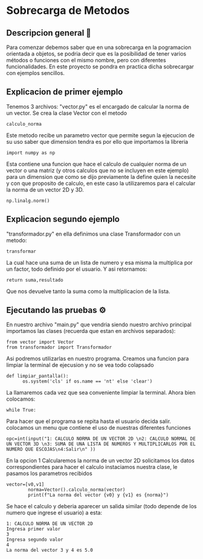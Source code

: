 # Sobrecarga de Metodos 
## Descripcion general 🚀
Para comenzar debemos saber que en una sobrecarga en la pogramacion orientada a objetos, se podria decir que es la posibilidad de tener varios métodos o funciones con el mismo nombre, pero con diferentes funcionalidades. En este proyecto se pondra en practica dicha sobrecargar con ejemplos sencillos. 
## Explicacion de primer ejemplo
Tenemos 3 archivos: "vector.py" es el encargado de calcular la norma de un vector. Se crea la clase Vector con el metodo
```
calculo_norma
```

Este metodo recibe un parametro vector que permite segun la ejecucion de su uso saber que dimension tendra es por ello que importamos la libreria
```
import numpy as np
```

Esta contiene una funcion que hace el calculo de cualquier norma de un vector o una matriz (y otros calculos que no se incluyen en este ejemplo) para un dimension que como se dijo previamente la define quien la necesite y con que proposito de calculo, en este caso la utilizaremos para el calcular la norma de un vector 2D y 3D.
```
np.linalg.norm()
```
## Explicacion segundo ejemplo
"transformador.py" en ella definimos una clase Transformador con un metodo:
```
transformar
```
La cual hace una suma de un lista de numero y esa misma la multiplica por un factor, todo definido por el usuario. Y asi retornamos:
```
return suma,resultado
```
Que nos devuelve tanto la suma como la multiplicacion de la lista. 

## Ejecutando las pruebas ⚙️
En nuestro archivo "main.py" que vendria siendo nuestro archivo principal 
importamos las clases (recuerda que estan en archivos separados): 
```
from vector import Vector
from transformador import Transformador
```
Asi podremos utilizarlas en nuestro programa. Creamos una funcion para limpiar la terminal de ejecusion y no se vea todo colapsado
```
def limpiar_pantalla():
      os.system('cls' if os.name == 'nt' else 'clear')
```
La llamaremos cada vez que sea conveniente limpiar la terminal. 
Ahora bien colocamos:
```
while True:
```
Para hacer que el programa se repita hasta el usuario decida salir. 
colocamos un menu que contiene el uso de nuestras diferentes funciones
```
opc=int(input("1: CALCULO NORMA DE UN VECTOR 2D \n2: CALCULO NORMAL DE UN VECTOR 3D \n3: SUMA DE UNA LISTA DE NUMEROS Y MULTIPLICARLOS POR EL NUMERO QUE ESCOJAS\n4:Salir\n" ))
```
En la opcion 1 Calcularemos la norma de un vector 2D solicitamos los datos correspondientes para hacer el calculo instaciamos nuestra clase, le pasamos los parametros recibidos 
```
vector=[v0,v1]
        norma=Vector().calculo_norma(vector)
        print(f"La norma del vector {v0} y {v1} es {norma}")

```
Se hace el calculo y deberia aparecer un salida similar (todo depende de los numero que ingrese el usuario) a esta:
```
1: CALCULO NORMA DE UN VECTOR 2D
Ingresa primer valor
3
Ingresa segundo valor
4
La norma del vector 3 y 4 es 5.0
```

